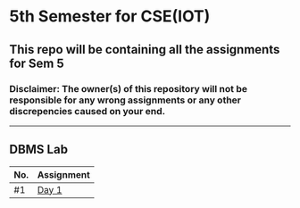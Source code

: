 # 5th Semester for CSE(IOT)
## This repo will be containing all the assignments for Sem 5
### Disclaimer: The owner(s) of this repository will not be responsible for any wrong assignments or any other discrepencies caused on your end.
---

## DBMS Lab

| No. | Assignment |
| --- | --- |
| #1 | [Day 1](/DBMS/)
